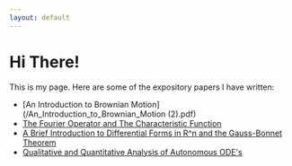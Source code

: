 ```yaml
---
layout: default
---
```


# Hi There! 

This is my page. Here are some of the expository papers I have written:

- [An Introduction to Brownian Motion](/An_Introduction_to_Brownian_Motion (2).pdf)
- [The Fourier Operator and The Characteristic Function](/Bootcamp_Probability_Lecture.pdf)
- [A Brief Introduction to Differential Forms in R^n and the Gauss-Bonnet Theorem](/Nanavaty.pdf)
- [Qualitative and Quantitative Analysis of Autonomous ODE's](/Bootcamp_ODE_Lecture_7_3_18.pdf)
